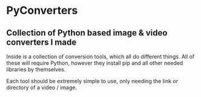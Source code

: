 # PyConverters
## Collection of Python based image & video converters I made

Inside is a collection of conversion tools, which all do different things. All of these will require Python, however they install pip and all other needed libraries by themselves. 

Each tool should be extremely simple to use, only needing the link or directory of a video / image.
